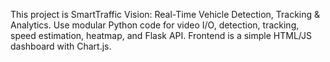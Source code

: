 <!-- Use this file to provide workspace-specific custom instructions to Copilot. For more details, visit https://code.visualstudio.com/docs/copilot/copilot-customization#_use-a-githubcopilotinstructionsmd-file -->

This project is SmartTraffic Vision: Real-Time Vehicle Detection, Tracking & Analytics. Use modular Python code for video I/O, detection, tracking, speed estimation, heatmap, and Flask API. Frontend is a simple HTML/JS dashboard with Chart.js.
